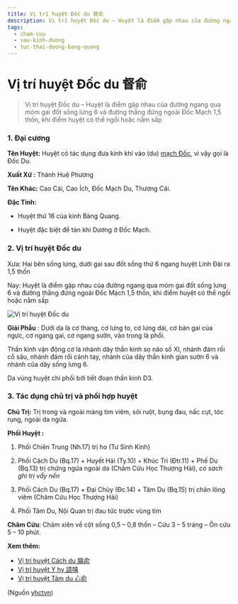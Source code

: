 ```yaml
---
title: Vị trí huyệt Đốc du 督俞
description: Vị trí huyệt Đốc du – Huyệt là điểm gặp nhau của đường ngang qua mỏm gai đốt sống lưng 6 và đường thẳng đứng ngoài Đốc Mạch 1,5 thốn, khi điểm huyệt có thể ngồi hoặc nằm sấp
tags:
  - cham-cuu
  - sau-kinh-duong
  - tuc-thai-duong-bang-quang
---
```


# Vị trí huyệt Đốc du 督俞 

> Vị trí huyệt Đốc du – Huyệt là điểm gặp nhau của đường ngang qua mỏm gai đốt sống lưng 6 và đường thẳng đứng ngoài Đốc Mạch 1,5 thốn, khi điểm huyệt có thể ngồi hoặc nằm sấp

### 1. Đại cương

**Tên Huyệt:** Huyệt có tác dụng đưa kinh khí vào (du) [mạch Đốc](/yhctvn/dai-cuong-mach-doc), vì vậy gọi là Đốc Du.

**Xuất Xứ :** Thánh Huệ Phương

**Tên Khác:** Cao Cái, Cao Ích, Đốc Mạch Du, Thương Cái.

**Đặc Tính:**

+ Huyệt thứ 16 của kinh Bàng Quang.

+ Huyệt đặc biệt để tán khí Dương ở Đốc Mạch.

### 2. Vị trí huyệt Đốc du

Xưa: Hai bên sống lưng, dưới gai sau đốt sống thứ 6 ngang huyệt Linh Đài ra 1,5 thốn

Nay: Huyệt là điểm gặp nhau của đường ngang qua mỏm gai đốt sống lưng 6 và đường thẳng đứng ngoài Đốc Mạch 1,5 thốn, khi điểm huyệt có thể ngồi hoặc nằm sấp

![Vị trí huyệt Đốc du](/imgs/yhctvn/huyet-doc-du-300x168.jpg)

**Giải Phẫu** : Dưới da là cơ thang, cơ lưng to, cơ lưng dài, cơ bán gai của ngực, cơ ngang gai, cơ ngang sườn, vào trong là phổi.

Thần kinh vận động cơ là nhánh dây thần kinh sọ não số XI, nhánh đám rối cổ sâu, nhánh đám rối cánh tay, nhánh của dây thần kinh gian sườn 6 và nhánh của dây sống lưng 6.

Da vùng huyệt chi phối bởi tiết đoạn thần kinh D3.

### 3. Tác dụng chủ trị và phối hợp huyệt

**Chủ Trị:** Trị trong và ngoài màng tim viêm, sôi ruột, bụng đau, nấc cụt, tóc rụng, ngoài da ngứa.

**Phối Huyệt :**

1. Phối Chiên Trung (Nh.17) trị ho (Tư Sinh Kinh)
2. Phối Cách Du (Bq.17) + Huyết Hải (Ty.10) + Khúc Trì (Đtr.11) + Phế Du (Bq.13) trị chứng ngứa ngoài da (Châm Cứu Học Thượng Hải), *có sách ghi trị vẩy* *nến*

3. Phối Cách Du (Bq.17) + Đại Chùy (Đc.14) + Tâm Du (Bq.15) trị chân lông viêm (Châm Cứu Học Thượng Hải)
4. Phối Tâm Du, Nội Quan trị đau tức trước vùng tim

**Châm Cứu**: Châm xiên về cột sống 0,5 – 0,8 thốn – Cứu 3 – 5 tráng – Ôn cứu 5 – 10 phút.

**Xem thêm:**

* [Vị trí huyệt Cách du 膈俞](/yhctvn/vi-tri-huyet-cach-du-%e8%86%88%e4%bf%9e)
* [Vị trí huyệt Y hy 譩嘻](/yhctvn/vi-tri-huyet-y-hy-%e8%ad%a9%e5%98%bb)
* [Vị trí huyệt Tâm du 心俞](/yhctvn/vi-tri-huyet-tam-du-%e5%bf%83%e4%bf%9e)

(Nguồn <a href="https://yhctvn.com/vi-tri-huyet-doc-du-督俞/" target="_blank">yhctvn</a>)
